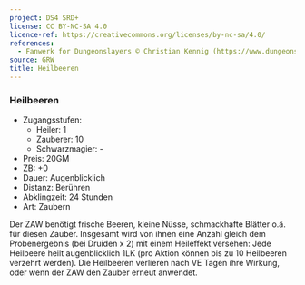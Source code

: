 ```yaml
---
project: DS4 SRD+
license: CC BY-NC-SA 4.0
licence-ref: https://creativecommons.org/licenses/by-nc-sa/4.0/
references: 
  - Fanwerk for Dungeonslayers © Christian Kennig (https://www.dungeonslayers.net/)
source: GRW
title: Heilbeeren
---
```


### Heilbeeren

- Zugangsstufen:
  - Heiler: 1
  - Zauberer: 10
  - Schwarzmagier: -
- Preis: 20GM
- ZB: +0
- Dauer: Augenblicklich
- Distanz: Berühren
- Abklingzeit: 24 Stunden
- Art: Zaubern

Der ZAW benötigt frische Beeren, kleine Nüsse, schmackhafte Blätter o.ä. für diesen Zauber. Insgesamt wird von ihnen eine Anzahl gleich dem Probenergebnis (bei Druiden x 2) mit einem Heileffekt versehen: Jede Heilbeere heilt augenblicklich 1LK (pro Aktion können bis zu 10 Heilbeeren verzehrt werden). Die Heilbeeren verlieren nach VE Tagen ihre Wirkung, oder wenn der ZAW den Zauber erneut anwendet.

